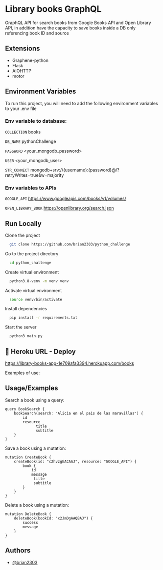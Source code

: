 
# Library books GraphQL

GraphQL API for search books from Google Books API and Open Library API, in addition have the capacity to save books inside a DB only referencing book ID and source

## Extensions

* Graphene-python
* Flask
* AIOHTTP
* motor

## Environment Variables

To run this project, you will need to add the following environment variables to your .env file

### **Env variable to database:** ###

`COLLECTION` books

`DB_NAME` pythonChallenge

`PASSWORD` <your_mongodb_password>

`USER` <your_mongodb_user>

`STR_CONNECT` mongodb+srv://{username}:{password}@<hostname>/?retryWrites=true&w=majority

### **Env variables to APIs** ###

`GOOGLE_API` https://www.googleapis.com/books/v1/volumes/
 
`OPEN_LIBRARY_BOOK` https://openlibrary.org/search.json

## Run Locally

Clone the project

```bash
  git clone https://github.com/brian2303/python_challenge
```

Go to the project directory

```bash
  cd python_challenge
```

Create virtual environment

```bash
  python3.8-venv -m venv venv
```

Activate virtual environment

```bash
  source venv/bin/activate
```

Install dependencies

```bash
  pip install -r requirements.txt
```

Start the server

```bash
  python3 main.py
```


## 🔗 Heroku URL - Deploy
https://library-books-app-1e709afa3394.herokuapp.com/books

Examples of use:



## Usage/Examples

Search a book using a query:

```
query BookSearch {
    bookSearch(search: "Alicia en el pais de las maravillas") {
        id
        resource
    		  title
    		  subtitle
    }
}
```

Save a book using a mutation:

```
mutation CreateBook {
    createBook(id: "c2hvzgEACAAJ", resource: "GOOGLE_API") {
        book {
            id
            message
          	 title
          	 subtitle
        }
    }
}
```

Delete a book using a mutation:

```
mutation DeleteBook {
    deleteBook(bookId: "x2JmDgAAQBAJ") {
        success
        message
    }
}
```
## Authors

- [@brian2303](https://github.com/brian2303)


